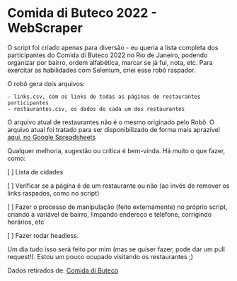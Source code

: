 # Comida di Buteco 2022 - WebScraper

O script foi criado apenas para diversão - eu queria a lista completa dos participantes do Comida di Buteco 2022 no Rio de Janeiro, podendo organizar por bairro, ordem alfabética, marcar se já fui, nota, etc. Para exercitar as habilidades com Selenium, criei esse robô raspador.

O robô gera dois arquivos:

    - links.csv, com os links de todas as páginas de restaurantes participantes
    - restaurantes.csv, os dados de cada um dos restaurantes

O arquivo atual de restaurantes não é o mesmo originado pelo Robô. O arquivo atual foi tratado para ser disponibilizado de forma mais aprazível [aqui, no Google Spreadsheets](https://docs.google.com/spreadsheets/d/1A6rT4zr8Y0CsUGly5cnyt38IF6Sx-bc4bWNRa8RBiUA/)

Qualquer melhoria, sugestão ou crítica é bem-vinda. Há muito o que fazer, como:


[ ] Lista de cidades

[ ] Verificar se a página é de um restaurante ou não (ao invés de remover os links raspados, como no script)

[ ] Fazer o processo de manipulação (feito externamente) no próprio script, criando a variável de bairro, limpando endereço e telefone, corrigindo horários, etc

[ ] Fazer rodar headless.

Um dia tudo isso será feito por mim (mas se quiser fazer, pode dar um pull request!). Estou um pouco ocupado visitando os restaurantes ;)

Dados retirados de: [Comida di Buteco](http://www.comidadibuteco.com.br/)